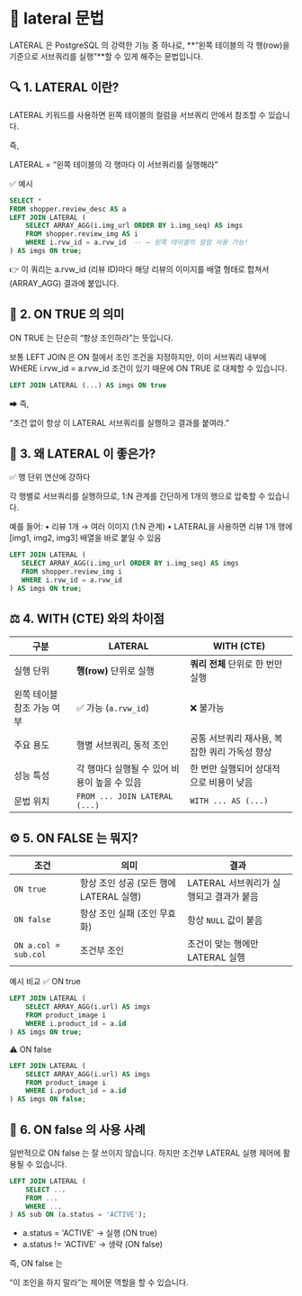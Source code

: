 # 🚀 lateral 문법

LATERAL 은 PostgreSQL 의 강력한 기능 중 하나로,
**“왼쪽 테이블의 각 행(row)을 기준으로 서브쿼리를 실행”**할 수 있게 해주는 문법입니다.

## 🔍 1. LATERAL 이란?

LATERAL 키워드를 사용하면 왼쪽 테이블의 컬럼을 서브쿼리 안에서 참조할 수 있습니다.

즉,

LATERAL = “왼쪽 테이블의 각 행마다 이 서브쿼리를 실행해라”

✅ 예시

```sql
SELECT *
FROM shopper.review_desc AS a
LEFT JOIN LATERAL (
    SELECT ARRAY_AGG(i.img_url ORDER BY i.img_seq) AS imgs
    FROM shopper.review_img AS i
    WHERE i.rvw_id = a.rvw_id  -- ← 왼쪽 테이블의 컬럼 사용 가능!
) AS imgs ON true;
```

👉 이 쿼리는 a.rvw_id (리뷰 ID)마다
해당 리뷰의 이미지를 배열 형태로 합쳐서(ARRAY_AGG) 결과에 붙입니다.

## 🧠 2. ON TRUE 의 의미

ON TRUE 는 단순히 “항상 조인하라”는 뜻입니다.

보통 LEFT JOIN 은 ON 절에서 조인 조건을 지정하지만,
이미 서브쿼리 내부에 WHERE i.rvw_id = a.rvw_id 조건이 있기 때문에
ON TRUE 로 대체할 수 있습니다.

```sql
LEFT JOIN LATERAL (...) AS imgs ON true
```

➡ 즉,

“조건 없이 항상 이 LATERAL 서브쿼리를 실행하고 결과를 붙여라.”

## 💎 3. 왜 LATERAL 이 좋은가?

✅ 행 단위 연산에 강하다

각 행별로 서브쿼리를 실행하므로, 1:N 관계를 간단하게 1개의 행으로 압축할 수 있습니다.

예를 들어:
• 리뷰 1개 → 여러 이미지 (1:N 관계)
• LATERAL을 사용하면 리뷰 1개 행에 [img1, img2, img3] 배열을 바로 붙일 수 있음

```sql
LEFT JOIN LATERAL (
   SELECT ARRAY_AGG(i.img_url ORDER BY i.img_seq) AS imgs
   FROM shopper.review_img i
   WHERE i.rvw_id = a.rvw_id
) AS imgs ON true;
```

## ⚖️ 4. WITH (CTE) 와의 차이점

| 구분                       | LATERAL                                      | WITH (CTE)                                    |
| -------------------------- | -------------------------------------------- | --------------------------------------------- |
| 실행 단위                  | **행(row)** 단위로 실행                      | **쿼리 전체** 단위로 한 번만 실행             |
| 왼쪽 테이블 참조 가능 여부 | ✅ 가능 (`a.rvw_id`)                         | ❌ 불가능                                     |
| 주요 용도                  | 행별 서브쿼리, 동적 조인                     | 공통 서브쿼리 재사용, 복잡한 쿼리 가독성 향상 |
| 성능 특성                  | 각 행마다 실행될 수 있어 비용이 높을 수 있음 | 한 번만 실행되어 상대적으로 비용이 낮음       |
| 문법 위치                  | `FROM ... JOIN LATERAL (...)`                | `WITH ... AS (...)`                           |

## ⚙️ 5. ON FALSE 는 뭐지?

| 조건                 | 의미                                    | 결과                                    |
| -------------------- | --------------------------------------- | --------------------------------------- |
| `ON true`            | 항상 조인 성공 (모든 행에 LATERAL 실행) | LATERAL 서브쿼리가 실행되고 결과가 붙음 |
| `ON false`           | 항상 조인 실패 (조인 무효화)            | 항상 `NULL` 값이 붙음                   |
| `ON a.col = sub.col` | 조건부 조인                             | 조건이 맞는 행에만 LATERAL 실행         |

예시 비교
✅ ON true

```sql
LEFT JOIN LATERAL (
    SELECT ARRAY_AGG(i.url) AS imgs
    FROM product_image i
    WHERE i.product_id = a.id
) AS imgs ON true;
```

⚠️ ON false

```sql
LEFT JOIN LATERAL (
    SELECT ARRAY_AGG(i.url) AS imgs
    FROM product_image i
    WHERE i.product_id = a.id
) AS imgs ON false;
```

## 🧩 6. ON false 의 사용 사례

일반적으로 ON false 는 잘 쓰이지 않습니다.
하지만 조건부 LATERAL 실행 제어에 활용될 수 있습니다.

```sql
LEFT JOIN LATERAL (
    SELECT ...
    FROM ...
    WHERE ...
) AS sub ON (a.status = 'ACTIVE');
```

- a.status = 'ACTIVE' → 실행 (ON true)
- a.status != 'ACTIVE' → 생략 (ON false)

즉, ON false 는

“이 조인을 하지 말라”는 제어문 역할을 할 수 있습니다.
